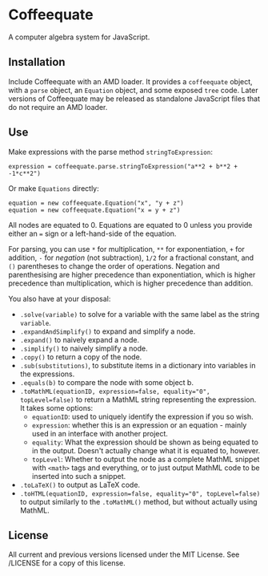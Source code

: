 Coffeequate
===========

A computer algebra system for JavaScript.

## Installation
Include Coffeequate with an AMD loader. It provides a `coffeequate` object, with a `parse` object, an `Equation` object, and some exposed `tree` code.
Later versions of Coffeequate may be released as standalone JavaScript files that do not require an AMD loader.

## Use
Make expressions with the parse method `stringToExpression`:

    expression = coffeequate.parse.stringToExpression("a**2 + b**2 + -1*c**2")

Or make `Equations` directly:

    equation = new coffeequate.Equation("x", "y + z")
    equation = new coffeequate.Equation("x = y + z")

All nodes are equated to 0. Equations are equated to 0 unless you provide either an `=` sign or a left-hand-side of the equation.

For parsing, you can use `*` for multiplication, `**` for exponentiation, `+` for addition, `-` for *negation* (not subtraction), `1/2` for a fractional constant, and `()` parentheses to change the order of operations. Negation and parenthesising are higher precedence than exponentiation, which is higher precedence than multiplication, which is higher precedence than addition.

You also have at your disposal:

- `.solve(variable)` to solve for a variable with the same label as the string `variable`.
- `.expandAndSimplify()` to expand and simplify a node.
- `.expand()` to naively expand a node.
- `.simplify()` to naively simplify a node.
- `.copy()` to return a copy of the node.
- `.sub(substitutions)`, to substitute items in a dictionary into variables in the expressions.
- `.equals(b)` to compare the node with some object b.
- `.toMathML(equationID, expression=false, equality="0", topLevel=false)` to return a MathML string representing the expression. It takes some options:
	- `equationID`: used to uniquely identify the expression if you so wish.
	- `expression`: whether this is an expression or an equation - mainly used in an interface with another project.
	- `equality`: What the expression should be shown as being equated to in the output. Doesn't actually change what it is equated to, however.
	- `topLevel`: Whether to output the node as a complete MathML snippet with `<math>` tags and everything, or to just output MathML code to be inserted into such a snippet.
- `.toLaTeX()` to output as LaTeX code.
- `.toHTML(equationID, expression=false, equality="0", topLevel=false)` to output similarly to the `.toMathML()` method, but without actually using MathML.

## License
All current and previous versions licensed under the MIT License. See /LICENSE for a copy of this license.
